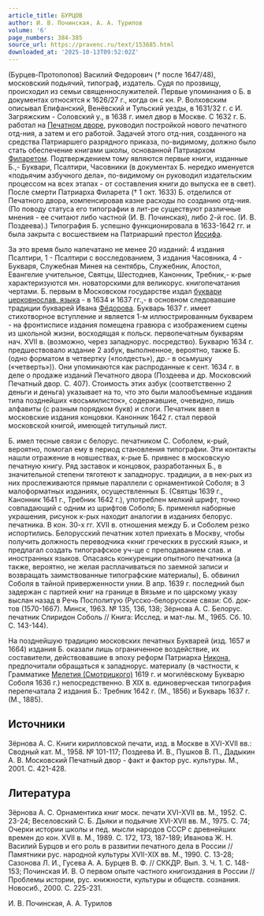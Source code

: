 ```yaml
---
article_title: БУРЦОВ
author: И. В. Починская, А. А. Турилов
volume: '6'
page_numbers: 384-385
source_url: https://pravenc.ru/text/153685.html
downloaded_at: '2025-10-13T09:52:02Z'
---
```


(Бурцев-Протопопов) Василий Федорович († после 1647/48), московский подьячий, типограф, издатель. Судя по прозвищу, происходил из семьи священнослужителей. Первые упоминания о Б. в документах относятся к 1626/27 г., когда он с кн. Р. Волховским описывал Епифанский, Венёвский и Тульский уезды, в 1631/32 г. с И. Загряжским - Соловский у., в 1638 г. имел двор в Москве. С 1632 г. Б. работал на [Печатном дворе](<https://pravenc.ru/text/Печатном дворе.html>), руководил постройкой нового печатного отд-ния, а затем и его работой. Задачей этого отд-ния, созданного на средства Патриаршего разрядного приказа, по-видимому, должно было стать обеспечение книгами школы, основанной Патриархом [Филаретом](https://pravenc.ru/text/Филаретом.html). Подтверждением тому являются первые книги, изданные Б.,- Буквари, Псалтири, Часовники (в документах Б. нередко именуется «подьячим азбучного дела», по-видимому он руководил издательским процессом на всех этапах - от составления книги до выпуска ее в свет). После смерти Патриарха Филарета († 1 окт. 1633) Б. отделился от Печатного двора, компенсировав казне расходы по созданию отд-ния. (По поводу статуса его типографии в лит-ре существуют различные мнения - ее считают либо частной (И. В. Починская), либо 2-й гос. (И. В. Поздеева).) Типография Б. успешно функционировала в 1633-1642 гг. и была закрыта с восшествием на Патриарший престол [Иосифа](https://pravenc.ru/text/Иосиф.html).

За это время было напечатано не менее 20 изданий: 4 издания Псалтири, 1 - Псалтири с восследованием, 3 издания Часовника, 4 - Букваря, Служебная Минея на сентябрь, Служебник, Апостол, Евангелие учительное, Святцы, Шестоднев, Канонник, Требник,- к-рые характеризуются мн. новаторскими для великорус. книгопечатания чертами. Б. первым в Московском государстве издал [буквари церковнослав. языка](<https://pravenc.ru/text/буквари церковнослав  языка.html>) - в 1634 и 1637 гг.,- в основном следовавшие традиции букварей Ивана [Фёдорова](https://pravenc.ru/text/Фёдоров.html). Букварь 1637 г. имеет стихотворное вступление и является 1-м иллюстрированным букварем - на фронтисписе издания помещена гравюра с изображением сцены из школьной жизни, восходящая к польск. первопечатным букварям нач. XVII в. (возможно, через западнорус. посредство). Букварю 1634 г. предшествовало издание 2 азбук, выполненное, вероятно, также Б. (одно форматом в четвертку («полдесть»), др.- в осьмушку («четверть»)). Они упоминаются как распроданные к сент. 1634 г. в деле о продаже изданий Печатного двора (Поздеева и др. Московский Печатный двор. С. 407). Стоимость этих азбук (соответственно 2 деньги и деньга) указывает на то, что это были малообъемные издания типа позднейших «восьмилисток», содержавшие, очевидно, лишь алфавиты (с разным порядком букв) и слоги. Печатник ввел в московские издания концовки. Канонник 1642 г. стал первой московской книгой, имеющей титульный лист.

Б. имел тесные связи с белорус. печатником С. Соболем, к-рый, вероятно, помогал ему в период становления типографии. Эти контакты нашли отражение в новшествах, к-рые Б. привнес в московскую печатную книгу. Ряд заставок и концовок, разработанных Б., в значительной степени тяготеют к западнорус. традиции, а в нек-рых из них прослеживаются прямые параллели с орнаментикой Соболя; в 3 малоформатных изданиях, осуществленных Б. (Святцы 1639 г., Канонник 1641 г., Требник 1642 г.), употреблен мелкий шрифт, точно совпадающий с одним из шрифтов Соболя; Б. применял наборные украшения, рисунок к-рых находит аналогии в изданиях белорус. печатника. В кон. 30-х гг. XVII в. отношения между Б. и Соболем резко испортились. Белорусский печатник хотел приехать в Москву, чтобы получить должность переводчика «книг греческих в русский язык», и предлагал создать типографское уч-ще с преподаванием слав. и иностранных языков. Опасаясь конкуренции опытного печатника (а также, вероятно, не желая расплачиваться по заемной записи и возвращать заимствованные типографские материалы), Б. обвинил Соболя в тайной приверженности унии. В апр. 1639 г. последний был задержан с партией книг на границе в Вязьме и по царскому указу выслан назад в Речь Посполитую (Русско-белорусские связи: Сб. док-тов (1570-1667). Минск, 1963. № 135, 136, 138; Зёрнова А. С. Белорус. печатник Спиридон Соболь // Книга: Исслед. и мат-лы. М., 1965. Сб. 10. С. 143-144).

На позднейшую традицию московских печатных Букварей (изд. 1657 и 1664) издания Б. оказали лишь ограниченное воздействие, их составители, действовавшие в эпоху реформ Патриарха [Никона](https://pravenc.ru/text/Никон.html), предпочитали обращаться к западнорус. материалу (в частности, к Грамматике [Мелетия (Смотрицкого)](<https://pravenc.ru/text/Мелетия (Смотрицкого).html>) 1619 г. и могилёвскому Букварю Соболя 1636 г.) непосредственно. В XIX в. единоверческая типография перепечатала 2 издания Б.: Требник 1642 г. (М., 1856) и Букварь 1637 г. (М., 1885).

## Источники

Зёрнова А. С. Книги кирилловской печати, изд. в Москве в XVI-XVII вв.: Сводный кат. М., 1958. № 101-117; Поздеева И. В., Пушков В. П., Дадыкин А. В. Московский Печатный двор - факт и фактор рус. культуры. М., 2001. С. 421-428.

## Литература

Зёрнова А. С. Орнаментика книг моск. печати XVI-XVII вв. М., 1952. С. 23-24; Веселовский С. Б. Дьяки и подьячие XVI-XVII вв. М., 1975. С. 74; Очерки истории школы и пед. мысли народов СССР с древнейших времен до кон. XVII в. М., 1989. С. 172, 173, 187-189; Иванова Ж. Н. Василий Бурцов и его роль в развитии печатного дела в России // Памятники рус. народной культуры XVII-XIX вв. М., 1990. С. 13-28; Сазонова Л. И., Гусева А. А. Бурцев В. Ф. // СККДР. Вып. 3. Ч. 1. С. 148-153; Починская И. В. О первом опыте частного книгоиздания в России // Проблемы истории, рус. книжности, культуры и обществ. сознания. Новосиб., 2000. С. 225-231.

И. В. Починская, А. А. Турилов
